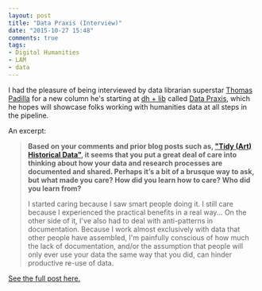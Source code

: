 ```yaml
---
layout: post
title: "Data Praxis (Interview)"
date: "2015-10-27 15:48"
comments: true
tags:
- Digital Humanities
- LAM
- data
---
```


I had the pleasure of being interviewed by data librarian superstar [Thomas Padilla](http://www.thomaspadilla.org) for a new column he's starting at [dh + lib](http://acrl.ala.org/dh/) called [Data Praxis](), which he hopes will showcase folks working with humanities data at all steps in the pipeline.

An excerpt:

>**Based on your comments and prior blog posts such as, ["Tidy (Art) Historical Data"](/2015/09/23/tidy-art-historical-data.html), it seems that you put a great deal of care into thinking about how your data and research processes are documented and shared. Perhaps it’s a bit of a brusque way to ask, but what made you care? How did you learn how to care? Who did you learn from?**
>
>I started caring because I saw smart people doing it. I still care because I experienced the practical benefits in a real way... On the other side of it, I've also had to deal with anti-patterns in documentation. Because I work almost exclusively with data that other people have assembled, I'm painfully conscious of how much the lack of documentation, and/or the assumption that people will only ever use your data the same way that you did, can hinder productive re-use of data.

[See the full post here.]()
